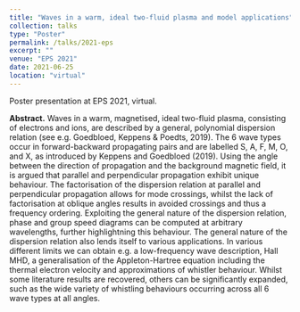 ```yaml
---
title: "Waves in a warm, ideal two-fluid plasma and model applications"
collection: talks
type: "Poster"
permalink: /talks/2021-eps
excerpt: ""
venue: "EPS 2021"
date: 2021-06-25
location: "virtual"
---
```


Poster presentation at EPS 2021, virtual.

__Abstract.__ Waves in a warm, magnetised, ideal two-fluid plasma, consisting of electrons and ions, are described by a general, polynomial dispersion relation (see e.g. Goedbloed, Keppens & Poedts, 2019). The 6 wave types occur in forward-backward propagating pairs and are labelled S, A, F, M, O, and X, as introduced by Keppens and Goedbloed (2019). Using the angle between the direction of propagation and the background magnetic field, it is argued that parallel and perpendicular propagation exhibit unique behaviour. The factorisation of the dispersion relation at parallel and perpendicular propagation allows for mode crossings, whilst the lack of factorisation at oblique angles results in avoided crossings and thus a frequency ordering. Exploiting the general nature of the dispersion relation, phase and group speed diagrams can be computed at arbitrary wavelengths, further highlightning this behaviour. The general nature of the dispersion relation also lends itself to various applications. In various different limits we can obtain e.g. a low-frequency wave description, Hall MHD, a generalisation of the Appleton-Hartree equation including the thermal electron velocity and approximations of whistler behaviour. Whilst some literature results are recovered, others can be significantly expanded, such as the wide variety of whistling behaviours occurring across all 6 wave types at all angles.
